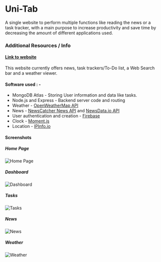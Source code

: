 # Uni-Tab


A single website to perform multiple functions like reading the news or a task tracker, with a main purpose to increase productivity and save time by decreasing the amount of different applications used.




### Additional Resources / Info
#### [Link to website](https://www.unitab.tk)
This website currently offers news, task trackers/To-Do list, a Web Search bar and a weather viewer.


#### Software used : -
* MongoDB Atlas - Storing User information and data like tasks.
* Node.js and Express - Backend server code and routing
* Weather - [OpenWeatherMap API](https://www.openweathermap.org)
* News - [NewsCatcher News API](https://newscatcherapi.com/) and [NewsData.io API](https://newsdata.io/)
* User authentication and creation - [Firebase](https://firebase.google.com)
* Clock - [Moment.js](https://www.momentjs.com)
* Location - [IPInfo.io](https://ipinfo.io/)

#### Screenshots
##### Home Page
![Home Page](https://dev-to-uploads.s3.amazonaws.com/uploads/articles/329ywgjjkrpl08nklplk.jpeg)

##### Dashboard
![Dashboard](https://dev-to-uploads.s3.amazonaws.com/uploads/articles/bvedaaa0yblpnyntumpb.jpeg)

##### Tasks
![Tasks](https://dev-to-uploads.s3.amazonaws.com/uploads/articles/nl6pytomsb2h5c4m3ti0.jpeg)

##### News
![News](https://dev-to-uploads.s3.amazonaws.com/uploads/articles/cjq3a65ldpovwmjxkahd.png)

##### Weather
![Weather](https://dev-to-uploads.s3.amazonaws.com/uploads/articles/fn6r75wgzfhbjsr94n8v.jpeg)
